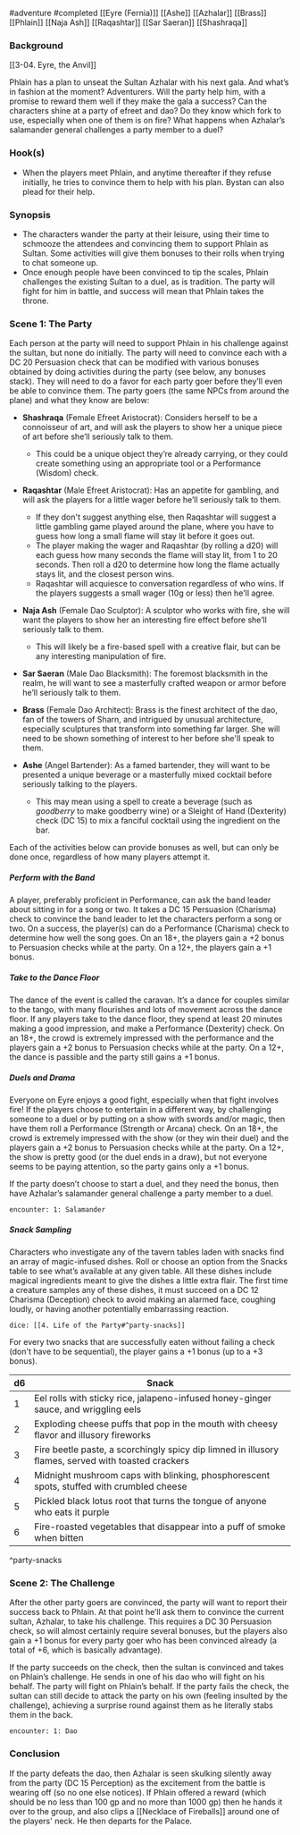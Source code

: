  #adventure #completed [[Eyre (Fernia)]] [[Ashe]] [[Azhalar]] [[Brass]] [[Phlain]] [[Naja Ash]] [[Raqashtar]] [[Sar Saeran]] [[Shashraqa]]

### Background

[[3-04. Eyre, the Anvil]]

Phlain has a plan to unseat the Sultan Azhalar with his next gala. And what’s in fashion at the moment? Adventurers. Will the party help him, with a promise to reward them well if they make the gala a success? Can the characters shine at a party of efreet and dao? Do they know which fork to use, especially when one of them is on fire? What happens when Azhalar’s salamander general challenges a party member to a duel?

### Hook(s)

* When the players meet Phlain, and anytime thereafter if they refuse initially, he tries to convince them to help with his plan. Bystan can also plead for their help.

### Synopsis

- The characters wander the party at their leisure, using their time to schmooze the attendees and convincing them to support Phlain as Sultan. Some activities will give them bonuses to their rolls when trying to chat someone up.
- Once enough people have been convinced to tip the scales, Phlain challenges the existing Sultan to a duel, as is tradition. The party will fight for him in battle, and success will mean that Phlain takes the throne.

### Scene 1: The Party

Each person at the party will need to support Phlain in his challenge against the sultan, but none do initially. The party will need to convince each with a DC 20 Persuasion check that can be modified with various bonuses obtained by doing activities during the party (see below, any bonuses stack). They will need to do a favor for each party goer before they’ll even be able to convince them. The party goers (the same NPCs from around the plane) and what they know are below:

- **Shashraqa** (Female Efreet Aristocrat): Considers herself to be a connoisseur of art, and will ask the players to show her a unique piece of art before she’ll seriously talk to them.
	- This could be a unique object they’re already carrying, or they could create something using an appropriate tool or a Performance (Wisdom) check.

- **Raqashtar** (Male Efreet Aristocrat): Has an appetite for gambling, and will ask the players for a little wager before he’ll seriously talk to them.
	- If they don't suggest anything else, then Raqashtar will suggest a little gambling game played around the plane, where you have to guess how long a small flame will stay lit before it goes out.
	- The player making the wager and Raqashtar (by rolling a d20) will each guess how many seconds the flame will stay lit, from 1 to 20 seconds. Then roll a d20 to determine how long the flame actually stays lit, and the closest person wins.
	- Raqashtar will acquiesce to conversation regardless of who wins. If the players suggests a small wager (10g or less) then he'll agree.

- **Naja Ash** (Female Dao Sculptor): A sculptor who works with fire, she will want the players to show her an interesting fire effect before she’ll seriously talk to them.
	- This will likely be a fire-based spell with a creative flair, but can be any interesting manipulation of fire.

- **Sar Saeran** (Male Dao Blacksmith): The foremost blacksmith in the realm, he will want to see a masterfully crafted weapon or armor before he’ll seriously talk to them.

- **Brass** (Female Dao Architect): Brass is the finest architect of the dao, fan of the towers of Sharn, and intrigued by unusual architecture, especially sculptures that transform into something far larger. She will need to be shown something of interest to her before she'll speak to them.

- **Ashe** (Angel Bartender): As a famed bartender, they will want to be presented a unique beverage or a masterfully mixed cocktail before seriously talking to the players.
	- This may mean using a spell to create a beverage (such as *goodberry* to make goodberry wine) or a Sleight of Hand (Dexterity) check (DC 15) to mix a fanciful cocktail using the ingredient on the bar.

Each of the activities below can provide bonuses as well, but can only be done once, regardless of how many players attempt it.

##### Perform with the Band

A player, preferably proficient in Performance, can ask the band leader about sitting in for a song or two. It takes a DC 15 Persuasion (Charisma) check to convince the band leader to let the characters perform a song or two. On a success, the player(s) can do a Performance (Charisma) check to determine how well the song goes. On an 18+, the players gain a +2 bonus to Persuasion checks while at the party. On a 12+, the players gain a +1 bonus.

##### Take to the Dance Floor

The dance of the event is called the caravan. It’s a dance for couples similar to the tango, with many flourishes and lots of movement across the dance floor. If any players take to the dance floor, they spend at least 20 minutes making a good impression, and make a Performance (Dexterity) check. On an 18+, the crowd is extremely impressed with the performance and the players gain a +2 bonus to Persuasion checks while at the party. On a 12+, the dance is passible and the party still gains a +1 bonus.

##### Duels and Drama

Everyone on Eyre enjoys a good fight, especially when that fight involves fire! If the players choose to entertain in a different way, by challenging someone to a duel or by putting on a show with swords and/or magic, then have them roll a Performance (Strength or Arcana) check. On an 18+, the crowd is extremely impressed with the show (or they win their duel) and the players gain a +2 bonus to Persuasion checks while at the party. On a 12+, the show is pretty good (or the duel ends in a draw), but not everyone seems to be paying attention, so the party gains only a +1 bonus.

If the party doesn’t choose to start a duel, and they need the bonus, then have Azhalar’s salamander general challenge a party member to a duel.

`encounter: 1: Salamander`

##### Snack Sampling

Characters who investigate any of the tavern tables laden with snacks find an array of magic-infused dishes. Roll or choose an option from the Snacks table to see what’s available at any given table. All these dishes include magical ingredients meant to give the dishes a little extra flair. The first time a creature samples any of these dishes, it must succeed on a DC 12 Charisma (Deception) check to avoid making an alarmed face, coughing loudly, or having another potentially embarrassing reaction.

`dice: [[4. Life of the Party#^party-snacks]]`

For every two snacks that are successfully eaten without failing a check (don't have to be sequential), the player gains a +1 bonus (up to a +3 bonus).

| d6  | Snack                                                                                              |
| --- | -------------------------------------------------------------------------------------------------- |
| 1   | Eel rolls with sticky rice, jalapeno-infused honey-ginger sauce, and wriggling eels                |
| 2   | Exploding cheese puffs that pop in the mouth with cheesy flavor and illusory fireworks             |
| 3   | Fire beetle paste, a scorchingly spicy dip limned in illusory flames, served with toasted crackers |
| 4   | Midnight mushroom caps with blinking, phosphorescent spots, stuffed with crumbled cheese           |
| 5   | Pickled black lotus root that turns the tongue of anyone who eats it purple                        |
| 6   | Fire-roasted vegetables that disappear into a puff of smoke when bitten                            |
^party-snacks

### Scene 2: The Challenge

After the other party goers are convinced, the party will want to report their success back to Phlain. At that point he’ll ask them to convince the current sultan, Azhalar, to take his challenge. This requires a DC 30 Persuasion check, so will almost certainly require several bonuses, but the players also gain a +1 bonus for every party goer who has been convinced already (a total of +6, which is basically advantage).

If the party succeeds on the check, then the sultan is convinced and takes on Phlain’s challenge. He sends in one of his dao who will fight on his behalf. The party will fight on Phlain’s behalf. If the party fails the check, the sultan can still decide to attack the party on his own (feeling insulted by the challenge), achieving a surprise round against them as he literally stabs them in the back.

`encounter: 1: Dao`

### Conclusion

If the party defeats the dao, then Azhalar is seen skulking silently away from the party (DC 15 Perception) as the excitement from the battle is wearing off (so no one else notices). If Phlain offered a reward (which should be no less than 100 gp and no more than 1000 gp) then he hands it over to the group, and also clips a [[Necklace of Fireballs]] around one of the players' neck. He then departs for the Palace.
